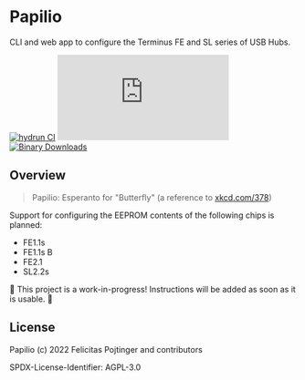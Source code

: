 # Papilio

CLI and web app to configure the Terminus FE and SL series of USB Hubs.

[![hydrun CI](https://github.com/pojntfx/papilio/actions/workflows/hydrun.yaml/badge.svg)](https://github.com/pojntfx/papilio/actions/workflows/hydrun.yaml)
[![Matrix](https://img.shields.io/matrix/papilio:matrix.org)](https://matrix.to/#/#papilio:matrix.org?via=matrix.org)
[![Binary Downloads](https://img.shields.io/github/downloads/pojntfx/papilio/total?label=binary%20downloads)](https://github.com/pojntfx/papilio/releases)

## Overview

> Papilio: Esperanto for "Butterfly" (a reference to [xkcd.com/378](https://xkcd.com/378/))

Support for configuring the EEPROM contents of the following chips is planned:

- FE1.1s
- FE1.1s B
- FE2.1
- SL2.2s

🚧 This project is a work-in-progress! Instructions will be added as soon as it is usable. 🚧

## License

Papilio (c) 2022 Felicitas Pojtinger and contributors

SPDX-License-Identifier: AGPL-3.0
